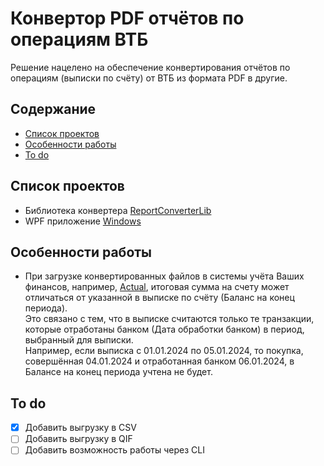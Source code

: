 # Конвертор PDF отчётов по операциям ВТБ
Решение нацелено на обеспечение конвертирования отчётов по операциям (выписки по счёту) от ВТБ из формата PDF в другие.

## Содержание
- [Список проектов](#список-проектов)
- [Особенности работы](#особенности-работы)
- [To do](#to-do)

## Список проектов
- Библиотека конвертера [ReportConverterLib](./ReportConverterLib)
- WPF приложение [Windows](./Windows)

## Особенности работы
- При загрузке конвертированных файлов в системы учёта Ваших финансов, например, [Actual](https://actualbudget.org), 
итоговая сумма на счету может отличаться от указанной в выписке по счёту (Баланс на конец периода).
<br>Это связано с тем, что в выписке считаются только те транзакции, 
которые отработаны банком (Дата обработки банком) в период, выбранный для выписки.
<br>Например, если выписка с 01.01.2024 по 05.01.2024, то покупка, совершённая 04.01.2024 и отработанная банком 
06.01.2024, в Балансе на конец периода учтена не будет.

## To do
- [x] Добавить выгрузку в CSV
- [ ] Добавить выгрузку в QIF
- [ ] Добавить возможность работы через CLI